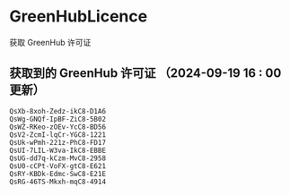 # GreenHubLicence
获取 GreenHub 许可证
## 获取到的 GreenHub 许可证 （2024-09-19 16 : 00 更新）
```
QsXb-8xoh-Zedz-ikC8-D1A6
QsWg-GNQf-IpBF-ZiC8-5B02
QsWZ-RKeo-zOEv-YcC8-BD56
QsV2-ZcmI-lqCr-YGC8-1221
QsUk-wPmh-221z-PhC8-FD17
QsUI-7LIL-W3va-IkC8-EBBE
QsUG-dd7q-kCzm-MvC8-2958
QsU0-cCPt-VoFX-gtC8-E621
QsRY-KBDk-Edmc-SwC8-E21E
QsRG-46TS-Mkxh-mqC8-4914
```
